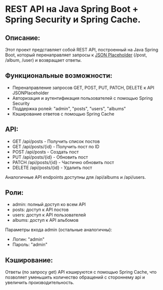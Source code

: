 # REST API на Java Spring Boot + Spring Security и Spring Cache.
## Описание:

Этот проект представляет собой REST API, построенный на Java Spring Boot, который перенаправляет запросы к [JSON Placeholder](https://jsonplaceholder.typicode.com/) (/post, /album, /user) и возвращает ответы.
## Функциональные возможности:

* Перенаправление запросов GET, POST, PUT, PATCH, DELETE к API JSONPlaceholder
* Авторизация и аутентификация пользователей с помощью Spring Security
* Поддержка ролей: "admin", "posts", "users", "albums"
* Кэширование ответов с помощью Spring Cache

## API:

* GET /api/posts - Получить список постов
* GET /api/posts/{id} - Получить пост по ID
* POST /api/posts - Создать пост
* PUT /api/posts/{id} - Обновить пост
* PATCH /api/posts/{id} - Частично обновить пост
* DELETE /api/posts/{id} - Удалить пост
  
Аналогичные API endpoints доступны для /api/albums и /api/users.

## Роли:

* admin: полный доступ ко всем API 
* posts: доступ к API постов
* users: доступ к API пользователей
* albums: доступ к API альбомов

Параметры входа admin (остальные аналогичны):
* Логин: "admin"
* Пароль: "admin"
  
## Кэширование:

Ответы (по запросу get) API кэшируются с помощью Spring Cache, что позволяет уменьшить количество обращений с стороннему api и увеличить производительность.

